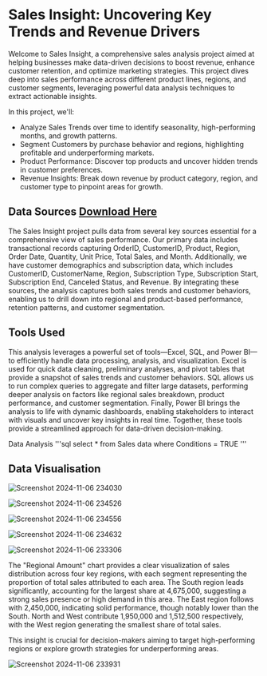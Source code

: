 # Sales Insight: Uncovering Key Trends and Revenue Drivers
Welcome to Sales Insight, a comprehensive sales analysis project aimed at helping businesses make data-driven decisions to boost revenue, enhance customer retention, and optimize marketing strategies. This project dives deep into sales performance across different product lines, regions, and customer segments, leveraging powerful data analysis techniques to extract actionable insights. 

In this project, we'll:
- Analyze Sales Trends over time to identify seasonality, high-performing months, and growth patterns.
- Segment Customers by purchase behavior and regions, highlighting profitable and underperforming markets.
 - Product Performance: Discover top products and uncover hidden trends in customer preferences.
- Revenue Insights: Break down revenue by product category, region, and customer type to pinpoint areas for growth.

## Data Sources [Download Here](https://www.microsoft.com)
The Sales Insight project pulls data from several key sources essential for a comprehensive view of sales performance. Our primary data includes transactional records capturing OrderID, CustomerID, Product, Region, Order Date, Quantity, Unit Price, Total Sales, and Month. Additionally, we have customer demographics and subscription data, which includes CustomerID, CustomerName, Region, Subscription Type, Subscription Start, Subscription End, Canceled Status, and Revenue. By integrating these sources, the analysis captures both sales trends and customer behaviors, enabling us to drill down into regional and product-based performance, retention patterns, and customer segmentation.

## Tools Used 
This analysis leverages a powerful set of tools—Excel, SQL, and Power BI—to efficiently handle data processing, analysis, and visualization. Excel is used for quick data cleaning, preliminary analyses, and pivot tables that provide a snapshot of sales trends and customer behaviors. SQL allows us to run complex queries to aggregate and filter large datasets, performing deeper analysis on factors like regional sales breakdown, product performance, and customer segmentation. Finally, Power BI brings the analysis to life with dynamic dashboards, enabling stakeholders to interact with visuals and uncover key insights in real time. Together, these tools provide a streamlined approach for data-driven decision-making.

Data Analysis
'''sql
select * from Sales data
where Conditions = TRUE
'''

## Data Visualisation

![Screenshot 2024-11-06 234030](https://github.com/user-attachments/assets/5f9a0a6e-ec3d-4ef1-8681-27ef2e47feb4)

![Screenshot 2024-11-06 234526](https://github.com/user-attachments/assets/0877c53f-47e3-414d-8c2f-fb2f56897eea)

![Screenshot 2024-11-06 234556](https://github.com/user-attachments/assets/4bb6abab-982d-44a1-96cb-f9fe8d7d690c)

![Screenshot 2024-11-06 234632](https://github.com/user-attachments/assets/1bb82e7d-8e65-4420-a89f-551d9d68985b)

![Screenshot 2024-11-06 233306](https://github.com/user-attachments/assets/57257066-e960-47b8-a117-36f72cbbe2d5)

The "Regional Amount" chart provides a clear visualization of sales distribution across four key regions, with each segment representing the proportion of total sales attributed to each area. The South region leads significantly, accounting for the largest share at 4,675,000, suggesting a strong sales presence or high demand in this area. The East region follows with 2,450,000, indicating solid performance, though notably lower than the South. North and West contribute 1,950,000 and 1,512,500 respectively, with the West region generating the smallest share of total sales.

This insight is crucial for decision-makers aiming to target high-performing regions or explore growth strategies for underperforming areas.


![Screenshot 2024-11-06 233931](https://github.com/user-attachments/assets/1184510e-e6e2-4365-a5fe-dc618038760f)

